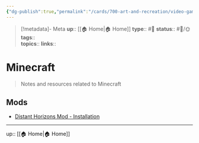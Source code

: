 ```yaml
---
{"dg-publish":true,"permalink":"/cards/700-art-and-recreation/video-games/video-game-minecraft/","title":"Minecraft"}
---
```


> [!metadata]- Meta
> **up**:: [[🏠 Home\|🏠 Home]]
> **type**:: #📝 
> **status**:: #📝/🌞
> **tags**::  
> **topics**:: 
> **links**::


# Minecraft

> Notes and resources related to Minecraft

## Mods
- [Distant Horizons Mod - Installation](https://youtu.be/pIRSjKz9RLg?si=4_l57wHxfCej6cHv)


---
up:: [[🏠 Home\|🏠 Home]]

